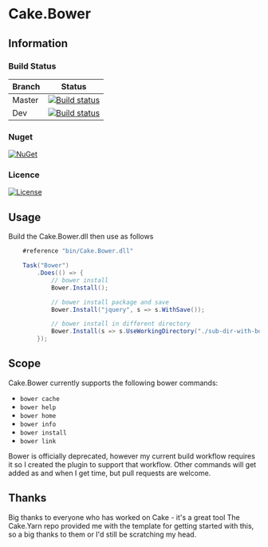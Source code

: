 # Cake.Bower

## Information

### Build Status

Branch | Status
--- | ---
Master | [![Build status](https://ci.appveyor.com/api/projects/status/17x9uhlfja50wdk3?svg=true)](https://ci.appveyor.com/project/cakecontrib/cake-bower/branch/master)
Dev | [![Build status](https://ci.appveyor.com/api/projects/status/17x9uhlfja50wdk3?svg=true)](https://ci.appveyor.com/project/cakecontrib/cake-bower/branch/dev)

### Nuget
[![NuGet](https://img.shields.io/nuget/v/Cake.Bower.svg)](https://www.nuget.org/packages/Cake.Bower/) 

### Licence
[![License](http://img.shields.io/:license-mit-blue.svg)](http://cake-contrib.mit-license.org)

## Usage

Build the Cake.Bower.dll then use as follows

```c#
    #reference "bin/Cake.Bower.dll"

    Task("Bower")
        .Does(() => {
            // bower install
            Bower.Install();

            // bower install package and save
            Bower.Install("jquery", s => s.WithSave());

            // bower install in different directory
            Bower.Install(s => s.UseWorkingDirectory("./sub-dir-with-bower.json/"));
        });
```

## Scope
Cake.Bower currently supports the following bower commands:

* ```bower cache```
* ```bower help```
* ```bower home```
* ```bower info```
* ```bower install```
* ```bower link```

Bower is officially deprecated, however my current build workflow requires it so I created the plugin to support that workflow.
Other commands will get added as and when I get time, but pull requests are welcome.

## Thanks
Big thanks to everyone who has worked on Cake - it's a great tool
The Cake.Yarn repo provided me with the template for getting started with this, so a big thanks to them or I'd still be scratching my head.